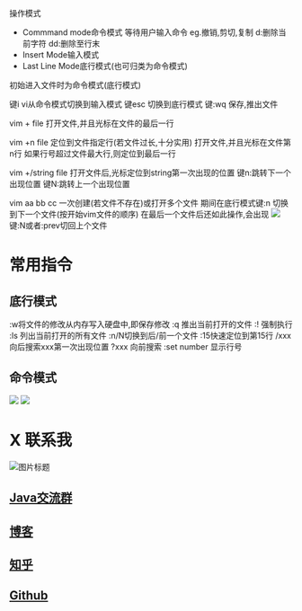 操作模式
- Commmand mode命令模式
等待用户输入命令
eg.撤销,剪切,复制
d:删除当前字符
dd:删除至行末
- Insert Mode输入模式
- Last Line Mode底行模式(也可归类为命令模式)

初始进入文件时为命令模式(底行模式)

键i
vi从命令模式切换到输入模式
键esc
切换到底行模式
键:wq
保存,推出文件

vim + file
打开文件,并且光标在文件的最后一行

vim +n file  定位到文件指定行(若文件过长,十分实用)
打开文件,并且光标在文件第n行
如果行号超过文件最大行,则定位到最后一行

vim +/string file
打开文件后,光标定位到string第一次出现的位置
键n:跳转下一个出现位置
键N:跳转上一个出现位置

vim aa bb cc
一次创建(若文件不存在)或打开多个文件
期间在底行模式键:n
切换到下一个文件(按开始vim文件的顺序)
在最后一个文件后还如此操作,会出现
![](http://upload-images.jianshu.io/upload_images/4685968-1fa20577da5662e4.png?imageMogr2/auto-orient/strip%7CimageView2/2/w/1240)
键:N或者:prev切回上个文件
# 常用指令
## 底行模式
:w将文件的修改从内存写入硬盘中,即保存修改
:q 推出当前打开的文件
:! 强制执行
:ls 列出当前打开的所有文件
:n/N切换到后/前一个文件
:15快速定位到第15行
/xxx 向后搜索xxx第一次出现位置
?xxx 向前搜索
:set number 显示行号
## 命令模式
![](http://upload-images.jianshu.io/upload_images/4685968-1eea7e247175a61a.png?imageMogr2/auto-orient/strip%7CimageView2/2/w/1240)
![](http://upload-images.jianshu.io/upload_images/4685968-4bdce6ab5f7adee5.png?imageMogr2/auto-orient/strip%7CimageView2/2/w/1240)


# X 联系我
![](http://upload-images.jianshu.io/upload_images/4685968-6a8b28d2fd95e8b7?imageMogr2/auto-orient/strip%7CimageView2/2/w/1240 "图片标题") 
## [Java交流群](https://jq.qq.com/?_wv=1027&k=5UB4P1T)

## [博客](http://www.shishusheng.com)

## [知乎](http://www.zhihu.com/people/shi-shu-sheng-)

## [Github](https://github.com/Wasabi1234)





